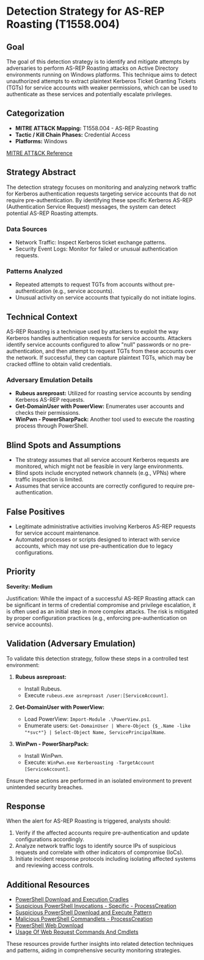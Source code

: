 # Detection Strategy for AS-REP Roasting (T1558.004)

## **Goal**
The goal of this detection strategy is to identify and mitigate attempts by adversaries to perform AS-REP Roasting attacks on Active Directory environments running on Windows platforms. This technique aims to detect unauthorized attempts to extract plaintext Kerberos Ticket Granting Tickets (TGTs) for service accounts with weaker permissions, which can be used to authenticate as these services and potentially escalate privileges.

## **Categorization**
- **MITRE ATT&CK Mapping:** T1558.004 - AS-REP Roasting
- **Tactic / Kill Chain Phases:** Credential Access
- **Platforms:** Windows

[MITRE ATT&CK Reference](https://attack.mitre.org/techniques/T1558/004)

## **Strategy Abstract**
The detection strategy focuses on monitoring and analyzing network traffic for Kerberos authentication requests targeting service accounts that do not require pre-authentication. By identifying these specific Kerberos AS-REP (Authentication Service Request) messages, the system can detect potential AS-REP Roasting attempts.

### Data Sources
- Network Traffic: Inspect Kerberos ticket exchange patterns.
- Security Event Logs: Monitor for failed or unusual authentication requests.

### Patterns Analyzed
- Repeated attempts to request TGTs from accounts without pre-authentication (e.g., service accounts).
- Unusual activity on service accounts that typically do not initiate logins.

## **Technical Context**
AS-REP Roasting is a technique used by attackers to exploit the way Kerberos handles authentication requests for service accounts. Attackers identify service accounts configured to allow "null" passwords or no pre-authentication, and then attempt to request TGTs from these accounts over the network. If successful, they can capture plaintext TGTs, which may be cracked offline to obtain valid credentials.

### Adversary Emulation Details
- **Rubeus asreproast:** Utilized for roasting service accounts by sending Kerberos AS-REP requests.
- **Get-DomainUser with PowerView:** Enumerates user accounts and checks their permissions.
- **WinPwn - PowerSharpPack:** Another tool used to execute the roasting process through PowerShell.

## **Blind Spots and Assumptions**
- The strategy assumes that all service account Kerberos requests are monitored, which might not be feasible in very large environments.
- Blind spots include encrypted network channels (e.g., VPNs) where traffic inspection is limited.
- Assumes that service accounts are correctly configured to require pre-authentication.

## **False Positives**
- Legitimate administrative activities involving Kerberos AS-REP requests for service account maintenance.
- Automated processes or scripts designed to interact with service accounts, which may not use pre-authentication due to legacy configurations.

## **Priority**
**Severity: Medium**

Justification:
While the impact of a successful AS-REP Roasting attack can be significant in terms of credential compromise and privilege escalation, it is often used as an initial step in more complex attacks. The risk is mitigated by proper configuration practices (e.g., enforcing pre-authentication on service accounts).

## **Validation (Adversary Emulation)**
To validate this detection strategy, follow these steps in a controlled test environment:

1. **Rubeus asreproast:**
   - Install Rubeus.
   - Execute `rubeus.exe asreproast /user:[ServiceAccount]`.

2. **Get-DomainUser with PowerView:**
   - Load PowerView: `Import-Module .\PowerView.ps1`.
   - Enumerate users: `Get-DomainUser | Where-Object {$_.Name -like "*svc*"} | Select-Object Name, ServicePrincipalName`.

3. **WinPwn - PowerSharpPack:**
   - Install WinPwn.
   - Execute: `WinPwn.exe Kerberoasting -TargetAccount [ServiceAccount]`.

Ensure these actions are performed in an isolated environment to prevent unintended security breaches.

## **Response**
When the alert for AS-REP Roasting is triggered, analysts should:

1. Verify if the affected accounts require pre-authentication and update configurations accordingly.
2. Analyze network traffic logs to identify source IPs of suspicious requests and correlate with other indicators of compromise (IoCs).
3. Initiate incident response protocols including isolating affected systems and reviewing access controls.

## **Additional Resources**
- [PowerShell Download and Execution Cradles](https://example.com)
- [Suspicious PowerShell Invocations - Specific - ProcessCreation](https://example.com)
- [Suspicious PowerShell Download and Execute Pattern](https://example.com)
- [Malicious PowerShell Commandlets - ProcessCreation](https://example.com)
- [PowerShell Web Download](https://example.com)
- [Usage Of Web Request Commands And Cmdlets](https://example.com)

These resources provide further insights into related detection techniques and patterns, aiding in comprehensive security monitoring strategies.